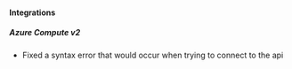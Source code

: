 
#### Integrations

##### Azure Compute v2

- Fixed a syntax error that would occur when trying to connect to the api
